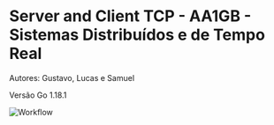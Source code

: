 # Server and Client TCP - AA1GB - Sistemas Distribuídos e de Tempo Real
Autores: Gustavo, Lucas e Samuel

Versão Go 1.18.1

<img src="/Server_Client_Workflow.jpg" alt="Workflow"/>
